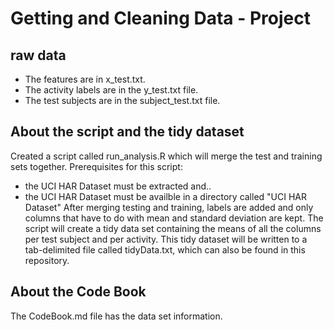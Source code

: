 Getting and Cleaning Data - Project
===================================

raw data
--------

* The features are in x_test.txt.
* The activity labels are in the y_test.txt file.
* The test subjects are in the subject_test.txt file.

About the script and the tidy dataset
-------------------------------------

Created a script called run_analysis.R which will merge the test and training sets together.
Prerequisites for this script:
* the UCI HAR Dataset must be extracted and..
* the UCI HAR Dataset must be availble in a directory called "UCI HAR Dataset"
After merging testing and training, labels are added and only columns that have to do with mean and standard deviation are kept.
The script will create a tidy data set containing the means of all the columns per test subject and per activity.
This tidy dataset will be written to a tab-delimited file called tidyData.txt, which can also be found in this repository.

About the Code Book
-------------------

The CodeBook.md file has the data set information.
